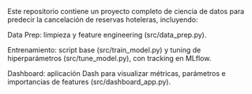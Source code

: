 Este repositorio contiene un proyecto completo de ciencia de datos para predecir la cancelación de reservas hoteleras, incluyendo:

Data Prep: limpieza y feature engineering (src/data_prep.py).

Entrenamiento: script base (src/train_model.py) y tuning de hiperparámetros (src/tune_model.py), con tracking en MLflow.

Dashboard: aplicación Dash para visualizar métricas, parámetros e importancias de features (src/dashboard_app.py).
